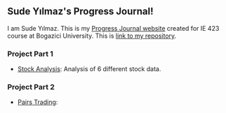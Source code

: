 ## Sude Yılmaz's Progress Journal!

I am Sude Yılmaz. This is my [Progress Journal website](https://bu-ie-423.github.io/fall-23-sudeyilmaz/) created for IE 423 course at Bogazici University.
This is [link to my repository](https://github.com/BU-IE-423/fall-23-sudeyilmaz).

### Project Part 1
* [Stock Analysis](https://bu-ie-423.github.io/fall-23-sudeyilmaz/IE423_Project_Part1_final.html): Analysis of 6 different stock data. 

### Project Part 2
* [Pairs Trading](project_part2_IE423.html): 
